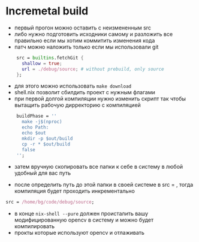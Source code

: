 # Incremetal build

- первый прогон можно оставить с неизмененным src 
- либо нужно подготовить исходники самому и разложить все правильно если мы хотим коммитить изменения кода
- патч можно наложить только если мы использовали git

```shell.nix
    src = builtins.fetchGit {
      shallow = true;
      url = ./debug/source; # without prebuild, only source
    };
```

- для этого можно использовать `make download`
- shell.nix позволит сбилдить проект с нужным флагами 
- при первой долгой компиляции нужно изменить скрипт так чтобы вытащить рабочую дирректорию с компиляцией

```shell.nix
    buildPhase = ''
      make -j$(nproc)
      echo Path:
      echo $out
      mkdir -p $out/build
      cp -r * $out/build
      false
    '';
```
- затем вручную скопировать все папки к себе в систему в любой удобный для вас путь

- после определить путь до этой папки в своей системе в src = , тогда компиляция будет проходить инкрементально

```shell.nix
src = /home/bg/code/debug/source;
```

- в конце `nix-shell --pure` должен происталить вашу модифицированную opencv в систему и можно будет компилировать
- прокты которые используют opencv и отлаживать
